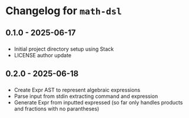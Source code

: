 # Changelog for `math-dsl`

## 0.1.0 - 2025-06-17

###
- Initial project directory setup using Stack
- LICENSE author update

## 0.2.0 - 2025-06-18

###
- Create Expr AST to represent algebraic expressions
- Parse input from stdin extracting command and expression
- Generate Expr from inputted expressed (so far only handles products and fractions with no parantheses)